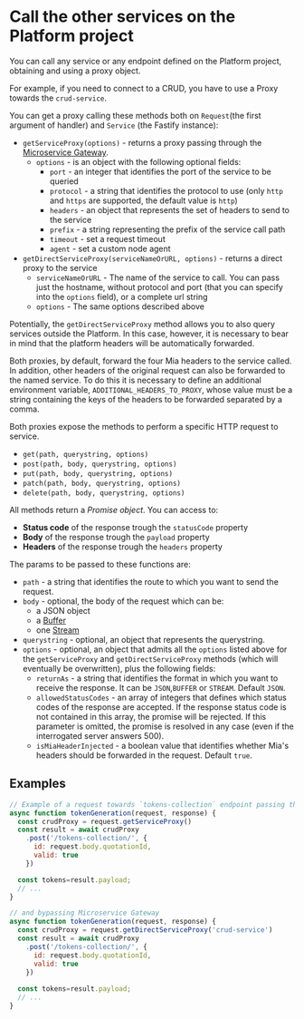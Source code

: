 # Call the other services on the Platform project

You can call any service or any endpoint defined on the Platform project, obtaining and using a proxy object.

For example, if you need to connect to a CRUD, you have to use a Proxy towards the `crud-service`.

You can get a proxy calling these methods both on `Request`(the first argument of handler) and `Service` (the Fastify instance):

* `getServiceProxy(options)` - returns a proxy  passing through the [Microservice Gateway](https://docs.mia-platform.eu/runtime_suite/microservice-gateway/).
  * `options` - is an object with the following optional fields:
    * `port` - an integer that identifies the port of the service to be queried
    * `protocol` - a string that identifies the protocol to use (only `http` and `https` are supported, the default value is `http`)
    * `headers` - an object that represents the set of headers to send to the service
    * `prefix` - a string representing the prefix of the service call path
    * `timeout` - set a request timeout
    * `agent` - set a custom node agent
* `getDirectServiceProxy(serviceNameOrURL, options)` - returns a direct proxy to the service
  * `serviceNameOrURL` - The name of the service to call. You can pass just the hostname, without protocol and port (that you can specify into the `options` field), or a complete url string
  * `options` - The same options described above

Potentially, the `getDirectServiceProxy` method allows you to also query services outside the Platform. In this case, however, it is necessary to bear in mind that the platform headers will be automatically forwarded.

Both proxies, by default, forward the four Mia headers to the service called. In addition, other headers of the original request can also be forwarded to the named service. To do this it is necessary to define an additional environment variable, `ADDITIONAL_HEADERS_TO_PROXY`, whose value must be a string containing the keys of the headers to be forwarded separated by a comma.

Both proxies expose the methods to perform a specific HTTP request to service.

* `get(path, querystring, options)`
* `post(path, body, querystring, options)`
* `put(path, body, querystring, options)`
* `patch(path, body, querystring, options)`
* `delete(path, body, querystring, options)`

All methods return a *Promise object*. You can access to:

* **Status code** of the response trough the `statusCode` property
* **Body** of the response trough the `payload` property
* **Headers** of the response trough the `headers` property

The params to be passed to these functions are:

* `path` -  a string that identifies the route to which you want to send the request.
* `body` - optional, the body of the request which can be:
  * a JSON object
  * a [Buffer](https://nodejs.org/api/buffer.html#)
  * one [Stream](https://nodejs.org/api/stream.html)
* `querystring` - optional, an object that represents the querystring.
* `options` - optional, an object that admits all the `options` listed above for the `getServiceProxy` and `getDirectServiceProxy` methods (which will eventually be overwritten), plus the following fields:
  * `returnAs` - a string that identifies the format in which you want to receive the response. It can be `JSON`,`BUFFER` or `STREAM`. Default `JSON`.
  * `allowedStatusCodes` - an array of integers that defines which status codes of the response are accepted. If the response status code is not contained in this array, the promise will be rejected. If this parameter is omitted, the promise is resolved in any case (even if the interrogated server answers 500).
  * `isMiaHeaderInjected` - a boolean value that identifies whether Mia's headers should be forwarded in the request. Default `true`.

## Examples

```js
// Example of a request towards `tokens-collection` endpoint passing through Microservice Gateway
async function tokenGeneration(request, response) {
  const crudProxy = request.getServiceProxy()
  const result = await crudProxy
    .post('/tokens-collection/', {
      id: request.body.quotationId,
      valid: true
    })

  const tokens=result.payload;
  // ...
}
```

```js
// and bypassing Microservice Gateway
async function tokenGeneration(request, response) {
  const crudProxy = request.getDirectServiceProxy('crud-service')
  const result = await crudProxy
    .post('/tokens-collection/', {
      id: request.body.quotationId,
      valid: true
    })
  
  const tokens=result.payload;
  // ...
}
```
